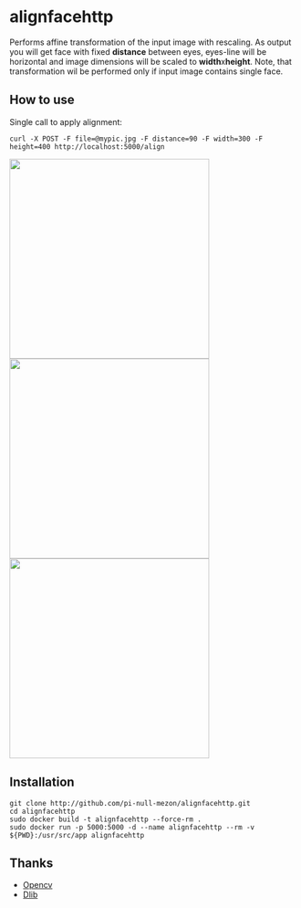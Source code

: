 alignfacehttp
===

Performs affine transformation of the input image with rescaling. As output you will get face with fixed **distance** between eyes, eyes-line will be horizontal and image dimensions will be scaled to **width**x**height**. Note, that transformation wil be performed only if input image contains single face.

## How to use

Single call to apply alignment: 

```
curl -X POST -F file=@mypic.jpg -F distance=90 -F width=300 -F height=400 http://localhost:5000/align 
```

<img src="/pictures/feynman.jpg" height="350"><img src="/pictures/right_arrow.png" height="350"><img src="/pictures/aligned.jpeg" height="350">

## Installation

```
git clone http://github.com/pi-null-mezon/alignfacehttp.git
cd alignfacehttp
sudo docker build -t alignfacehttp --force-rm .
sudo docker run -p 5000:5000 -d --name alignfacehttp --rm -v ${PWD}:/usr/src/app alignfacehttp
```

## Thanks

* [Opencv](https://opencv.org/)
* [Dlib](http://dlib.net/)






